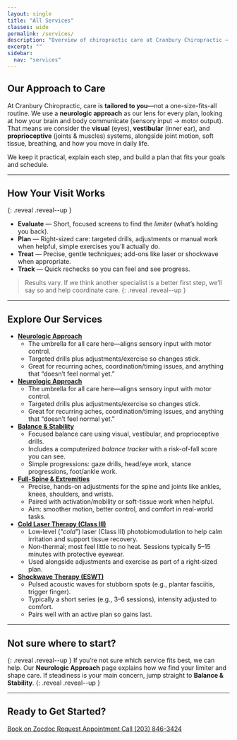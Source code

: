 ```yaml
---
layout: single
title: "All Services"
classes: wide
permalink: /services/
description: "Overview of chiropractic care at Cranbury Chiropractic — neurologic approach, balance & stability, full-spine and extremity adjusting, laser therapy, and shockwave (ESWT)."
excerpt: ""
sidebar:
  nav: "services"
---
```

## Our Approach to Care
At Cranbury Chiropractic, care is **tailored to you**—not a one-size-fits-all routine. We use a **neurologic approach** as our lens for every plan, looking at how your brain and body communicate (sensory input → motor output). That means we consider the **visual** (eyes), **vestibular** (inner ear), and **proprioceptive** (joints & muscles) systems, alongside joint motion, soft tissue, breathing, and how you move in daily life.

We keep it practical, explain each step, and build a plan that fits your goals and schedule.

---

## How Your Visit Works
{: .reveal .reveal--up }
- **Evaluate** — Short, focused screens to find the *limiter* (what’s holding you back).  
- **Plan** — Right-sized care: targeted drills, adjustments or manual work when helpful, simple exercises you’ll actually do.  
- **Treat** — Precise, gentle techniques; add-ons like laser or shockwave when appropriate.  
- **Track** — Quick rechecks so you can feel and see progress.

> Results vary. If we think another specialist is a better first step, we’ll say so and help coordinate care.
{: .reveal .reveal--up }

---

## Explore Our Services
  <ul class="services-index">
    <div class="reveal reveal--up">
      <li>
        <a href="{{ '/services/neurologic-approach/' | relative_url }}"><strong>Neurologic Approach</strong></a><br>
        <ul>
          <li>The umbrella for all care here—aligns sensory input with motor control.</li>
          <li>Targeted drills plus adjustments/exercise so changes stick.</li>
          <li>Great for recurring aches, coordination/timing issues, and anything that “doesn’t feel normal yet.”</li>
        </ul>
      </li>
    </div>
  <div class="reveal reveal--up">
      <li>
        <a href="{{ '/services/neurologic-approach/' | relative_url }}"><strong>Neurologic Approach</strong></a><br>
        <ul>
          <li>The umbrella for all care here—aligns sensory input with motor control.</li>
          <li>Targeted drills plus adjustments/exercise so changes stick.</li>
          <li>Great for recurring aches, coordination/timing issues, and anything that “doesn’t feel normal yet.”</li>
        </ul>
      </li>
  </div>
  <div class="reveal reveal--up">
      <li>
        <a href="{{ '/services/balance-stability/' | relative_url }}"><strong>Balance & Stability</strong></a><br>
        <ul>
          <li>Focused balance care using visual, vestibular, and proprioceptive drills.</li>
          <li>Includes a computerized <i>balance tracker</i> with a risk-of-fall score you can see.</li>
          <li>Simple progressions: gaze drills, head/eye work, stance progressions, foot/ankle work.</li>
        </ul>
      </li>
  </div>
  <div class="reveal reveal--up">
      <li>
        <a href="{{ '/services/full-spine-extremities/' | relative_url }}"><strong>Full-Spine & Extremities</strong></a><br>
        <ul>
          <li>Precise, hands-on adjustments for the spine and joints like ankles, knees, shoulders, and wrists.</li>
          <li>Paired with activation/mobility or soft-tissue work when helpful.</li>
          <li>Aim: smoother motion, better control, and comfort in real-world tasks.</li>
        </ul>
      </li>
  </div>
  <div class="reveal reveal--up">
      <li>
        <a href="{{ '/services/laser-therapy/' | relative_url }}"><strong>Cold Laser Therapy (Class III)</strong></a><br>
        <ul>
          <li>Low‑level (<i>"cold"</i>) laser (Class III) photobiomodulation to help calm irritation and support tissue recovery.</li>
          <li>Non‑thermal; most feel little to no heat. Sessions typically 5–15 minutes with protective eyewear.</li>
          <li>Used alongside adjustments and exercise as part of a right‑sized plan.</li>
        </ul>
      </li>
  </div>
  <div class="reveal reveal--up">
      <li>
        <a href="{{ '/services/shockwave-therapy-eswt/' | relative_url }}"><strong>Shockwave Therapy (ESWT)</strong></a><br>
        <ul>
          <li>Pulsed acoustic waves for stubborn spots (e.g., plantar fasciitis, trigger finger).</li>
          <li>Typically a short series (e.g., 3–6 sessions), intensity adjusted to comfort.</li>
          <li>Pairs well with an active plan so gains last.</li>
        </ul>
      </li>
  </div>
</ul>

---

## Not sure where to start?
{: .reveal .reveal--up }
If you’re not sure which service fits best, we can help. Our **Neurologic Approach** page explains how we find your limiter and shape care. If steadiness is your main concern, jump straight to **Balance & Stability**.
{: .reveal .reveal--up }

---

## Ready to Get Started?
<div class="contact-actions reveal reveal--up">
  <a href="https://www.zocdoc.com/practice/cranbury-chiropractic-center-43835" class="btn">
    <span class="btn-label">Book on Zocdoc</span>
  </a>
  <a href="{{ '/contact/' | relative_url }}" class="btn">
    <span class="btn-label">Request Appointment</span>
  </a>
  <a href="tel:+12038463424" class="btn">
    <span class="btn-label">Call (203) 846-3424</span>
  </a>
</div>